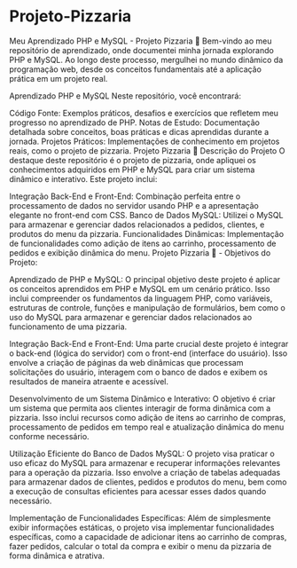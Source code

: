 # Projeto-Pizzaria

Meu Aprendizado PHP e MySQL - Projeto Pizzaria 🍕
Bem-vindo ao meu repositório de aprendizado, onde documentei minha jornada explorando PHP e MySQL. Ao longo deste processo, mergulhei no mundo dinâmico da programação web, desde os conceitos fundamentais até a aplicação prática em um projeto real.

Aprendizado PHP e MySQL
Neste repositório, você encontrará:

Código Fonte: Exemplos práticos, desafios e exercícios que refletem meu progresso no aprendizado de PHP.
Notas de Estudo: Documentação detalhada sobre conceitos, boas práticas e dicas aprendidas durante a jornada.
Projetos Práticos: Implementações de conhecimento em projetos reais, como o projeto de pizzaria.
Projeto Pizzaria 🍕
Descrição do Projeto
O destaque deste repositório é o projeto de pizzaria, onde apliquei os conhecimentos adquiridos em PHP e MySQL para criar um sistema dinâmico e interativo. Este projeto inclui:

Integração Back-End e Front-End: Combinação perfeita entre o processamento de dados no servidor usando PHP e a apresentação elegante no front-end com CSS.
Banco de Dados MySQL: Utilizei o MySQL para armazenar e gerenciar dados relacionados a pedidos, clientes, e produtos do menu da pizzaria.
Funcionalidades Dinâmicas: Implementação de funcionalidades como adição de itens ao carrinho, processamento de pedidos e exibição dinâmica do menu.
Projeto Pizzaria 🍕 - Objetivos do Projeto:

Aprendizado de PHP e MySQL: O principal objetivo deste projeto é aplicar os conceitos aprendidos em PHP e MySQL em um cenário prático. Isso inclui compreender os fundamentos da linguagem PHP, como variáveis, estruturas de controle, funções e manipulação de formulários, bem como o uso do MySQL para armazenar e gerenciar dados relacionados ao funcionamento de uma pizzaria.

Integração Back-End e Front-End: Uma parte crucial deste projeto é integrar o back-end (lógica do servidor) com o front-end (interface do usuário). Isso envolve a criação de páginas da web dinâmicas que processam solicitações do usuário, interagem com o banco de dados e exibem os resultados de maneira atraente e acessível.

Desenvolvimento de um Sistema Dinâmico e Interativo: O objetivo é criar um sistema que permita aos clientes interagir de forma dinâmica com a pizzaria. Isso inclui recursos como adição de itens ao carrinho de compras, processamento de pedidos em tempo real e atualização dinâmica do menu conforme necessário.

Utilização Eficiente do Banco de Dados MySQL: O projeto visa praticar o uso eficaz do MySQL para armazenar e recuperar informações relevantes para a operação da pizzaria. Isso envolve a criação de tabelas adequadas para armazenar dados de clientes, pedidos e produtos do menu, bem como a execução de consultas eficientes para acessar esses dados quando necessário.

Implementação de Funcionalidades Específicas: Além de simplesmente exibir informações estáticas, o projeto visa implementar funcionalidades específicas, como a capacidade de adicionar itens ao carrinho de compras, fazer pedidos, calcular o total da compra e exibir o menu da pizzaria de forma dinâmica e atrativa.
